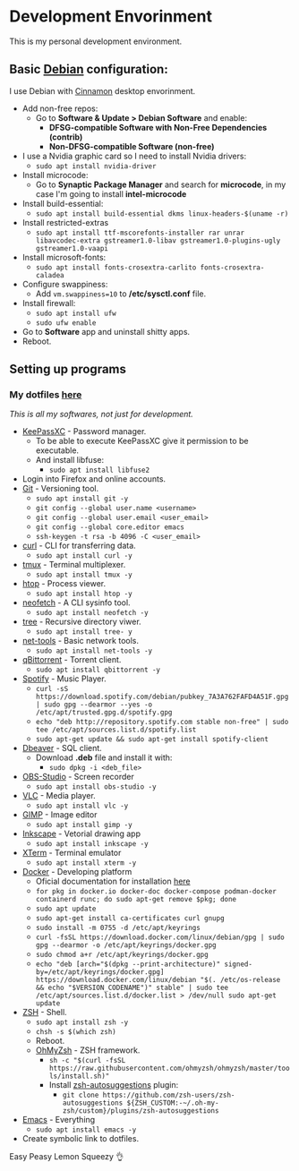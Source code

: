 # Development Envorinment

<p>This is my personal development environment.</p>

## Basic [Debian](https://www.debian.org/) configuration:
I use Debian with [Cinnamon](https://en.wikipedia.org/wiki/Cinnamon_(desktop_environment)) desktop envorinment.
- Add non-free repos:
    - Go to **Software & Update > Debian Software** and enable:
        - **DFSG-compatible Software with Non-Free Dependencies (contrib)**
        - **Non-DFSG-compatible Software (non-free)**
- I use a Nvidia graphic card so I need to install Nvidia drivers:
    - `sudo apt install nvidia-driver`
- Install microcode:
    - Go to **Synaptic Package Manager** and search for **microcode**, in my case I'm going to install **intel-microcode**
- Install build-essential:
    - `sudo apt install build-essential dkms linux-headers-$(uname -r)`
- Install restricted-extras
	- `sudo apt install ttf-mscorefonts-installer rar unrar libavcodec-extra gstreamer1.0-libav gstreamer1.0-plugins-ugly gstreamer1.0-vaapi`
- Install microsoft-fonts:
    - `sudo apt install fonts-crosextra-carlito fonts-crosextra-caladea`
- Configure swappiness:
    - Add `vm.swappiness=10` to **/etc/sysctl.conf** file.
- Install firewall: 
    - `sudo apt install ufw`
    - `sudo ufw enable`
- Go to **Software** app and uninstall shitty apps.
- Reboot.

## Setting up programs
### My dotfiles [here](https://github.com/gnulll/dotfiles)
<em>This is all my softwares, not just for development.</em>

- [KeePassXC](https://keepassxc.org/) - Password manager.
    - To be able to execute KeePassXC give it permission to be executable.
    - And install libfuse:
        - `sudo apt install libfuse2`
- Login into Firefox and online accounts.	
- [Git](https://git-scm.com/) - Versioning tool.
    - `sudo apt install git -y`
    - `git config --global user.name <username>`
    - `git config --global user.email <user_email>`
    - `git config --global core.editor emacs`
    - `ssh-keygen -t rsa -b 4096 -C <user_email>`
- [curl](https://curl.se/) - CLI for transferring data.
    - `sudo apt install curl -y`
- [tmux](https://github.com/tmux/tmux/wiki) - Terminal multiplexer.
    - `sudo apt install tmux -y`
- [htop](https://github.com/htop-dev/htop) - Process viewer.
    - `sudo apt install htop -y`
- [neofetch](https://github.com/dylanaraps/neofetch) - A CLI sysinfo tool.
    - `sudo apt install neofetch -y`
- [tree](https://www.geeksforgeeks.org/tree-command-unixlinux/) - Recursive directory viwer.
    - `sudo apt install tree- y`
- [net-tools](https://github.com/ecki/net-tools) - Basic network tools.
    - `sudo apt install net-tools -y`
- [qBittorrent](https://www.qbittorrent.org/download) - Torrent client.
    - `sudo apt install qbittorrent -y`
- [Spotify](https://www.spotify.com/br-pt/download/linux/) - Music Player.
    - `curl -sS https://download.spotify.com/debian/pubkey_7A3A762FAFD4A51F.gpg | sudo gpg --dearmor --yes -o /etc/apt/trusted.gpg.d/spotify.gpg`
    - `echo "deb http://repository.spotify.com stable non-free" | sudo tee /etc/apt/sources.list.d/spotify.list`
    - `sudo apt-get update && sudo apt-get install spotify-client`
- [Dbeaver](https://dbeaver.io/download/) - SQL client.
    - Download **.deb** file and install it with:
        - `sudo dpkg -i <deb_file>`
- [OBS-Studio](https://obsproject.com/pt-br/download) - Screen recorder
    - `sudo apt install obs-studio -y`
- [VLC](https://www.videolan.org/vlc/index.pt_BR.html) - Media player.
    - `sudo apt install vlc -y`
- [GIMP](https://www.gimp.org/) - Image editor
    - `sudo apt install gimp -y`
- [Inkscape](https://inkscape.org/pt-br/) - Vetorial drawing app
    - `sudo apt install inkscape -y`
- [XTerm](https://invisible-island.net/xterm/) - Terminal emulator
    - `sudo apt install xterm -y`	
- [Docker](https://www.docker.com/) - Developing platform
    - Oficial documentation for installation [here](https://docs.docker.com/engine/install/ubuntu/)
    - `for pkg in docker.io docker-doc docker-compose podman-docker containerd runc; do sudo apt-get remove $pkg; done`
    - `sudo apt update`
    - `sudo apt-get install ca-certificates curl gnupg`
    - `sudo install -m 0755 -d /etc/apt/keyrings`
    - `curl -fsSL https://download.docker.com/linux/debian/gpg | sudo gpg --dearmor -o /etc/apt/keyrings/docker.gpg`
    - `sudo chmod a+r /etc/apt/keyrings/docker.gpg`
    - `echo "deb [arch="$(dpkg --print-architecture)" signed-by=/etc/apt/keyrings/docker.gpg] https://download.docker.com/linux/debian "$(. /etc/os-release && echo "$VERSION_CODENAME")" stable" | sudo tee /etc/apt/sources.list.d/docker.list > /dev/null sudo apt-get update`    
- [ZSH](https://www.zsh.org/) - Shell.
    - `sudo apt install zsh -y`
    - `chsh -s $(which zsh)`
    - Reboot.
    - [OhMyZsh](https://ohmyz.sh/) - ZSH framework.
        - `sh -c "$(curl -fsSL https://raw.githubusercontent.com/ohmyzsh/ohmyzsh/master/tools/install.sh)"`
        - Install [zsh-autosuggestions](https://github.com/zsh-users/zsh-autosuggestions) plugin:
            - `git clone https://github.com/zsh-users/zsh-autosuggestions ${ZSH_CUSTOM:-~/.oh-my-zsh/custom}/plugins/zsh-autosuggestions`
- [Emacs](https://www.gnu.org/software/emacs/) - Everything
	- `sudo apt install emacs -y`
- Create symbolic link to dotfiles.

Easy Peasy Lemon Squeezy 👌
